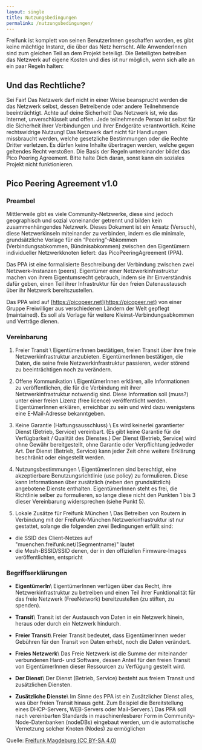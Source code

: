 ```yaml
---
layout: single
title: Nutzungsbedingungen
permalink: /nutzungsbedingungen/
---
```


Freifunk ist komplett von seinen BenutzerInnen geschaffen worden, es gibt keine mächtige Instanz, die über das Netz herrscht. Alle AnwenderInnen sind zum gleichen Teil an dem Projekt beteiligt. Die Beteiligten betreiben das Netzwerk auf eigene Kosten und dies ist nur möglich, wenn sich alle an ein paar Regeln halten:

## Und das Rechtliche?

Sei Fair!
Das Netzwerk darf nicht in einer Weise beansprucht werden die das Netzwerk selbst, dessen Betreibende oder andere Teilnehmende beeinträchtigt.
Achte auf deine Sicherheit!
Das Netzwerk ist, wie das Internet, unverschlüsselt und offen. Jede teilnehmende Person ist selbst für die Sicherheit ihrer Verbindungen und ihrer Endgeräte verantwortlich.
Keine rechtswidrige Nutzung!
Das Netzwerk darf nicht für Handlungen missbraucht werden, welche gesetzliche Bestimmungen oder die Rechte Dritter verletzen. Es dürfen keine Inhalte übertragen werden, welche gegen geltendes Recht verstoßen.
Die Basis der Regeln untereinander bildet das Pico Peering Agreement. Bitte halte Dich daran, sonst kann ein soziales Projekt nicht funktionieren.

## Pico Peering Agreement v1.0

### Preambel

Mittlerweile gibt es viele Community-Netzwerke, diese sind jedoch geographisch und sozial voneinander getrennt und bilden kein zusammenhängendes Netzwerk. Dieses Dokument ist ein Ansatz (Versuch), diese Netzwerkinseln miteinander zu verbinden, indem es die minimale, grundsätzliche Vorlage für ein “Peering”-Abkommen (Verbindungsabkommen, Bündnisabkommen) zwischen den Eigentümern individueller Netzwerkknoten liefert: das PicoPeeringAgreement (PPA).

Das PPA ist eine formalisierte Beschreibung der Verbindung zwischen zwei Netzwerk-Instanzen (peers). Eigentümer einer Netzwerkinfrastruktur machen von ihrem Eigentumsrecht gebrauch, indem sie ihr Einverständnis dafür geben, einen Teil ihrer Infrastruktur für den freien Datenaustausch über ihr Netzwerk bereitszustellen.

Das PPA wird auf [https://picopeer.net](https://picopeer.net) von einer Gruppe Freiwilliger aus verschiedenen Ländern der Welt gepflegt (maintained). Es soll als Vorlage für weitere Kleinst-Verbindungsabkommen und Verträge dienen.

### Vereinbarung

1. Freier Transit \\
   EigentümerInnen bestätigen, freien Transit über ihre freie Netzwerkinfrastruktur anzubieten.
   EigentümerInnen bestätigen, die Daten, die seine freie Netzwerkinfrastruktur passieren, weder störend zu beeinträchtigen noch zu verändern.

2. Offene Kommunikation \\
   EigentümerInnen erklären, alle Informationen zu veröffentlichen, die für die Verbindung mit ihrer Netzwerkinfrastruktur notwendig sind.
   Diese Information soll (muss?) unter einer freien Lizenz (free licence) veröffentlicht werden.
   EigentümerInnen erklären, erreichbar zu sein und wird dazu wenigstens eine E-Mail-Adresse bekanntgeben.

3. Keine Garantie (Haftungsausschluss) \\
   Es wird keinerlei garantierter Dienst (Betrieb, Service) vereinbart. (Es gibt keine Garantie für die Verfügbarkeit / Qualität des Dienstes.)
   Der Dienst (Betrieb, Service) wird ohne Gewähr bereitgestellt, ohne Garantie oder Verpflichtung jedweder Art.
   Der Dienst (Betrieb, Service) kann jeder Zeit ohne weitere Erklärung beschränkt oder eingestellt werden.

4. Nutzungsbestimmungen \\
   EigentümerInnen sind berechtigt, eine akzeptierbare Benutzungsrichtlinie (use policy) zu formulieren.
   Diese kann Informationen über zusätzlich (neben den grundsätzlich) angebotene Dienste enthalten.
   EigentümerInnen steht es frei, die Richtlinie selber zu formulieren, so lange diese nicht den Punkten 1 bis 3 dieser Vereinbarung widersprechen (siehe Punkt 5).

5. Lokale Zusätze für Freifunk München \\
   Das Betreiben von Routern in Verbindung mit der Freifunk-München Netzwerkinfrastruktur ist nur gestattet, solange die folgenden zwei Bedingungen erfüllt sind:

- die SSID des Client-Netzes auf "muenchen.freifunk.net/(Segmentname)" lautet
- die Mesh-BSSID/SSID denen, der in den offiziellen Firmware-Images veröffentlichten, entspricht

### Begriffserklärungen

- **EigentümerIn**\\
  EigentümerInnen verfügen über das Recht, ihre Netzwerkinfrastruktur zu betreiben und einen Teil ihrer Funktionalität für das freie Netzwerk (FreeNetwork) bereitzustellen (zu stiften, zu spenden).

- **Transit**\\
  Transit ist der Austausch von Daten in ein Netzwerk hinein, heraus oder durch ein Netzwerk hindurch.

- **Freier Transit**\\
  Freier Transit bedeutet, dass EigentümerInnen weder Gebühren für den Transit von Daten erhebt, noch die Daten verändert.

- **Freies Netzwerk**\\
  Das Freie Netzwerk ist die Summe der miteinander verbundenen Hard- und Software, dessen Anteil für den freien Transit von EigentümerInnen dieser Ressourcen zu Verfügung gestellt wird.

- **Der Dienst**\\
  Der Dienst (Betrieb, Service) besteht aus freiem Transit und zusätzlichen Diensten.

- **Zusätzliche Dienste**\\
  Im Sinne des PPA ist ein Zusätzlicher Dienst alles, was über freien Transit hinaus geht. Zum Beispiel die Bereitstellung eines DHCP-Servers, WEB-Servers oder Mail-Servers.\\
  Das PPA soll nach vereinbarten Standards in maschinenlesbarer Form in Community-Node-Datenbanken (nodeDBs) eingebaut werden, um die automatische Vernetzung solcher Knoten (Nodes) zu ermöglichen

Quelle: [Freifunk Magdeburg (CC BY-SA 4.0)](https://md.freifunk.net)
